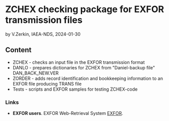 # ZCHEX checking package for EXFOR transmission files
by V.Zerkin, IAEA-NDS, 2024-01-30

## Content

- ZCHEX - checks an input file in the EXFOR transmission format
- DANLO - prepares dictionaries for ZCHEX from "Daniel-backup file" DAN_BACK_NEW.VER
- ZORDER - adds record identification and bookkeeping information to an EXFOR file producing TRANS file
- Tests - scripts and EXFOR samples for testing ZCHEX-code

### Links

* **EXFOR users**. EXFOR Web-Retrieval System
  [EXFOR](https://nds.iaea.org/exfor/).
